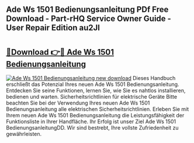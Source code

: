 ## Ade Ws 1501 Bedienungsanleitung PDf Free Download - Part-rHQ Service Owner Guide - User Repair Edition au2Jl

# <h2><a href="http://df4jg9.blite.top/?on=Ade+Ws+1501+Bedienungsanleitung">🔗Download 👉🔴 Ade Ws 1501 Bedienungsanleitung</a></h2>

[![Ade Ws 1501 Bedienungsanleitung new download](https://i.imgur.com/lujVjoI.png)](http://df4jg9.blite.top/?on=Ade+Ws+1501+Bedienungsanleitung)
Dieses Handbuch erschließt das Potenzial Ihres neuen Ade Ws 1501 Bedienungsanleitung. Entdecken Sie seine Funktionen, lernen Sie, wie Sie es nahtlos installieren, bedienen und warten. Sicherheitsrichtlinien für elektrische Geräte Bitte beachten Sie bei der Verwendung Ihres neuen Ade Ws 1501 Bedienungsanleitung alle elektrischen Sicherheitsrichtlinien. Erleben Sie mit Ihrem neuen Ade Ws 1501 Bedienungsanleitung die Leistungsfähigkeit der Funktionsliste in Ihrer Handfläche. Ihr Erfolg ist unser Ziel Ade Ws 1501 BedienungsanleitungDD. Wir sind bestrebt, Ihre vollste Zufriedenheit zu gewährleisten.
